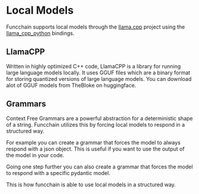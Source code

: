 # Local Models

Funcchain supports local models through the [llama.cpp](https://github.com/ggerganov/llama.cpp) project using the [llama_cpp_python](https://llama-cpp-python.readthedocs.io/en/latest/) bindings.

## LlamaCPP

Written in highly optimized C++ code, LlamaCPP is a library for running large language models locally.
It uses GGUF files which are a binary format for storing quantized versions of large language models.
You can download alot of GGUF models from TheBloke on huggingface.

## Grammars

Context Free Grammars are a powerful abstraction for a deterministic shape of a string.
Funcchain utilizes this by forcing local models to respond in a structured way.

For example you can create a grammar that forces the model to always respond with a json object.
This is useful if you want to use the output of the model in your code.

Going one step further you can also create a grammar that forces the model to respond with a specific pydantic model.

This is how funcchain is able to use local models in a structured way.
